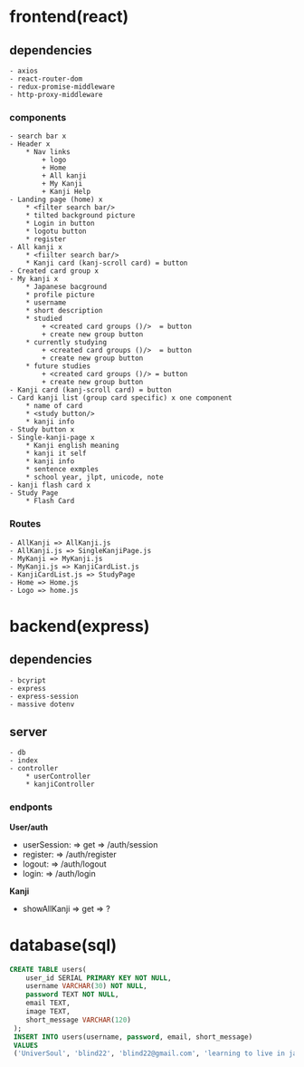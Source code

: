 

# frontend(react)

## dependencies
    - axios
    - react-router-dom
    - redux-promise-middleware
    - http-proxy-middleware

### components
    - search bar x
    - Header x
        * Nav links
            + logo
            + Home
            + All kanji
            + My Kanji
            + Kanji Help
    - Landing page (home) x
        * <filter search bar/>
        * tilted background picture
        * Login in button
        * logotu button
        * register
    - All kanji x
        * <fiilter search bar/>
        * Kanji card (kanj-scroll card) = button
    - Created card group x
    - My kanji x
        * Japanese bacground
        * profile picture 
        * username
        * short description
        * studied
            + <created card groups ()/>  = button
            + create new group button
        * currently studying
            + <created card groups ()/>  = button
            + create new group button
        * future studies
            + <created card groups ()/> = button
            + create new group button
    - Kanji card (kanj-scroll card) = button
    - Card kanji list (group card specific) x one component
        * name of card
        * <study button/>
        * kanji info
    - Study button x
    - Single-kanji-page x
        * Kanji english meaning
        * kanji it self
        * kanji info
        * sentence exmples
        * school year, jlpt, unicode, note
    - kanji flash card x
    - Study Page
        * Flash Card
    


### Routes

    - AllKanji => AllKanji.js
    - AllKanji.js => SingleKanjiPage.js
    - MyKanji => MyKanji.js
    - MyKanji.js => KanjiCardList.js
    - KanjiCardList.js => StudyPage
    - Home => Home.js
    - Logo => home.js

        

    
   

# backend(express)

## dependencies
    - bcyript
    - express
    - express-session
    - massive dotenv

## server
    - db
    - index 
    - controller
        * userController
        * kanjiController

### endponts

**User/auth**

- userSession: => get => /auth/session
- register: => /auth/register
- logout: => /auth/logout
- login: => /auth/login




**Kanji**
- showAllKanji => get => ?



# database(sql)
```sql
CREATE TABLE users(
    user_id SERIAL PRIMARY KEY NOT NULL,
    username VARCHAR(30) NOT NULL,
    password TEXT NOT NULL,
    email TEXT,
    image TEXT,
    short_message VARCHAR(120)
 );
 INSERT INTO users(username, password, email, short_message)
 VALUES
 ('UniverSoul', 'blind22', 'blind22@gmail.com', 'learning to live in japan')
```